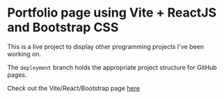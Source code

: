 # Portfolio page using Vite + ReactJS and Bootstrap CSS

This is a live project to display other programming projects I've been working on.

The `deployment` branch holds the appropriate project structure for GitHub pages.

Check out the Vite/React/Bootstrap page [here](https://adaigh.github.io/Portfolio)